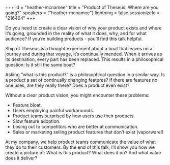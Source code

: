 +++
id = "heather-mcnamee"
title = "Product of Theseus: Where are you going?"
speakers = ["heather-mcnamee"]
lightning = false
sessionizeId = "216464"
+++

Do you need to create a clear vision of why your product exists and where it’s going, grounded in the reality of what it does, why, and for what audience?  If you’re building products - you’ll find this talk helpful. 

Ship of Theseus is a thought experiment about a boat that leaves on a journey and during that voyage, it’s continually mended. When it arrives as its destination, every part has been replaced. This results in a philosophical question: Is it still the same boat? 

Asking “what is this product?” is a philosophical question in a similar way. Is a product a set of continually changing features? If there are features no one uses, are they really there? Does a product even exist? 

Without a clear product vision, you might encounter these problems:

- Feature bloat. 
- Users employing painful workarounds.
- Product teams surprised by how users use their products. 
- Slow feature adoption. 
- Losing out to competitors who are better at communication.
- Sales or marketing selling product features that don’t exist (vaporware!)

At my company, we help product teams communicate the value of what they do to their customers. By the end of this talk, I’ll show you how we create a picture of: What is this product? What does it do? And what value does it deliver?
